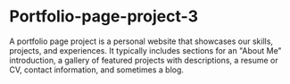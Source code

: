 # Portfolio-page-project-3
A portfolio page project is a personal website that showcases our skills, projects, and experiences. It typically includes sections for an "About Me" introduction, a gallery of featured projects with descriptions, a resume or CV, contact information, and sometimes a blog. 
